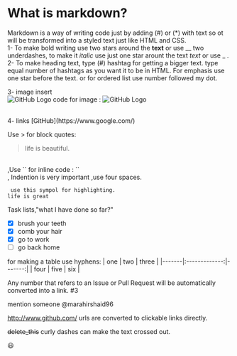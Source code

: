 

# What is markdown?
Markdown is a way of writing code just by adding (#) or (*) with text so ot will be transformed into a styled text just like HTML and CSS. 
</br>
1- To make bold writing use two stars around the **text** or use __ two underdashes, to make it *italic* use just one star arount the text *text* or use _ . </br>
 2- To make heading text, type (#) hashtag for getting a bigger text. type equal number of hashtags as you want it to be in HTML.
 For emphasis use one star before the text.   or for ordered list use number followed my dot. </br>

3- image insert </br> ![GitHub Logo](https://images.unsplash.com/photo-1464982326199-86f32f81b211?ixlib=rb-1.2.1&auto=format&fit=crop&w=500&q=60)
 code for image : ![GitHub Logo](/images/logo.png) 
 
 </br>
4- links [GitHub](https://www.google.com/) </br>

Use > for block quotes:
> life is beautiful.
</br>
,Use `<addr>` for inline code :
`<life is beautiful>` 
</br>
  ,  Indention is very important ,use four spaces. </br>
  
  
  
``` use this sympol for highlighting.``` </br>
```life is great```


Task lists,"what I have done so far?"
- [x] brush your teeth
- [x] comb your hair
- [x] go to work
- [ ] go back home

for making a table use hyphens:
| one   |      two      |  three |
|-------|:-------------:|-------:|
| four  |          five | six    |
  
Any number that refers to an Issue or Pull Request will be automatically converted into a link. #3
</br>

mention someone @marahirshaid96
</br>

http://www.github.com/   urls are converted to clickable links directly.
</br>

~~delete_this~~
curly dashes can make the text crossed out.
</br>

:smiley:

